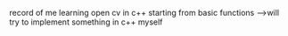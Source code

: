 record of me learning open cv in c++
starting from basic functions
-->will try to implement something in c++ myself
